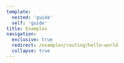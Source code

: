 ```yaml
---
template:
  nested: 'guide'
  self: 'guide'
title: Examples
navigation:
  exclusive: true
  redirect: /examples/routing/hello-world
  collapse: true
---
```

